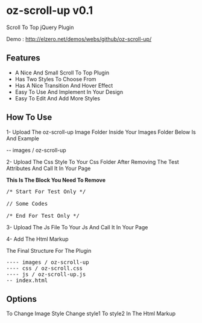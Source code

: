 oz-scroll-up v0.1
============

Scroll To Top jQuery Plugin

Demo : http://elzero.net/demos/webs/github/oz-scroll-up/

<h2>Features</h2>

* A Nice And Small Scroll To Top Plugin
* Has Two Styles To Choose From
* Has A Nice Transition And Hover Effect
* Easy To Use And Implement In Your Design
* Easy To Edit And Add More Styles

<h2>How To Use</h2>

1- Upload The oz-scroll-up Image Folder Inside Your Images Folder Below Is And Example

-- images / oz-scroll-up

2- Upload The Css Style To Your Css Folder After Removing The Test Attributes And Call It In Your Page

<b>This Is The Block You Need To Remove</b>

<pre>
/* Start For Test Only */

// Some Codes

/* End For Test Only */
</pre>

3- Upload The Js File To Your Js And Call It In Your Page

4- Add The Html Markup

<a id="oz-scroll" class="style1" href="#"></a>

The Final Structure For The Plugin

<pre>
---- images / oz-scroll-up
---- css / oz-scroll.css
---- js / oz-scroll-up.js
-- index.html
</pre>

<h2>Options</h2>

To Change Image Style Change style1 To style2 In The Html Markup
